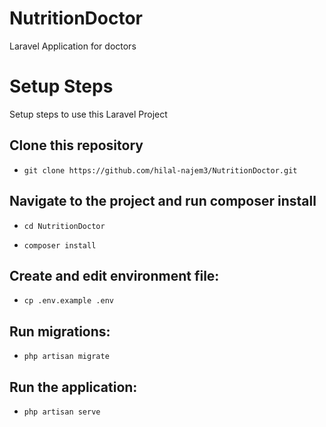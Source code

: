# NutritionDoctor
Laravel Application for doctors

# Setup Steps
Setup steps to use this Laravel Project

## Clone this repository
* `
git clone https://github.com/hilal-najem3/NutritionDoctor.git
`

## Navigate to the project and run composer install
* `
cd NutritionDoctor
`

* `
composer install
`

## Create and edit environment file:
* `
cp .env.example .env
`

## Run migrations:
* `
php artisan migrate
`

## Run the application:
* `
php artisan serve
`